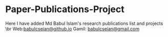 # Paper-Publications-Project

Here I have added Md Babul Islam's research publications list and projects \br
Web:babulcseian@github.io 
Gamil: babulcseian@gmail.com
